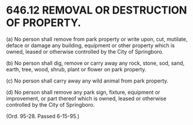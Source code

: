 646.12 REMOVAL OR DESTRUCTION OF PROPERTY.
==========================================

​(a) No person shall remove from park property or write upon, cut,
mutilate, deface or damage any building, equipment or other property
which is owned, leased or otherwise controlled by the City of
Springboro.

​(b) No person shall dig, remove or carry away any rock, stone, sod,
sand, earth, tree, wood, shrub, plant or flower on park property.

​(c) No person shall carry away any wild animal from park property.

​(d) No person shall remove any park sign, fixture, equipment or
improvement, or part thereof which is owned, leased or otherwise
controlled by the City of Springboro.

(Ord. 95-28. Passed 6-15-95.)
